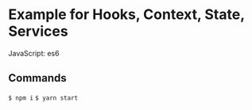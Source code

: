 # Example for Hooks, Context, State, Services

JavaScript: es6  

## Commands

`$ npm i`
`$ yarn start`